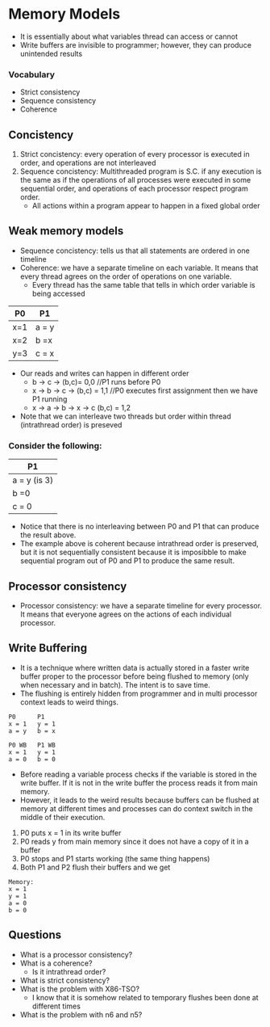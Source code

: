 # Memory Models

- It is essentially about what variables thread can access or cannot
- Write buffers are invisible to programmer; however, they can produce unintended results

### Vocabulary
- Strict consistency
- Sequence consistency
- Coherence

## Concistency
1. Strict concistency: every operation of every processor is executed in order, and operations are not interleaved
2. Sequence concistency: Multithreaded program is S.C. if any execution is the same as if the operations of all processes were executed in some sequential order, and operations of each processor respect program order.
 	- All actions within a program appear to happen in a fixed global order

## Weak memory models

- Sequence concistency: tells us that all statements are ordered in one timeline
- Coherence: we have a separate timeline on each variable. It means that every thread agrees on the order of operations on one variable. 
	- Every thread has the same table that tells in which order variable is being accessed


| P0 |P1   | 
|---|---|
|x=1 |  a = y |   
|x=2  |  b =x|   
|y=3  |  c = x|   

- Our reads and writes can happen in different order
	- b -> c  -> (b,c)= 0,0 //P1 runs before P0
	- x -> b -> c -> (b,c) = 1,1 //P0 executes first assignment then we have P1 running
	- x -> a -> b -> x -> c (b,c) = 1,2 
- Note that we can interleave two threads but order within thread (intrathread order) is preseved

### Consider the following:
|P1   | 
|---|
|  a = y (is 3) |   
|  b =0 |   
|  c = 0|   

* Notice that there is no interleaving between P0 and P1 that can produce the result above. 
* The example above is coherent because intrathread order is preserved, but it is not sequentially consistent because it is imposibble to make sequential program out of P0 and P1 to produce the same result.


## Processor consistency
- Processor consistency: we have a separate timeline for every processor. It means that everyone agrees on the actions of each individual processor.


## Write Buffering
- It is a technique where written data is actually stored in a faster write buffer proper to the processor before being flushed to memory (only when necessary and in batch). The intent is to save time. 
- The flushing is entirely hidden from programmer and in multi processor context leads to weird things.

```
P0		P1 
x = 1	y = 1 
a = y	b = x

P0 WB	P1 WB	
x = 1	y = 1	
a = 0	b = 0	
```

- Before reading a variable process checks if the variable is stored in the write buffer. If it is not in the write buffer the process reads it from main memory.
- However, it leads to the weird results because buffers can be flushed at memory at different times and processes can do context switch in the middle of their execution.

1. P0 puts x = 1 in its write buffer
2. P0 reads y from main memory since it does not have a copy of it in a buffer
3. P0 stops and P1 starts working (the same thing happens)
4. Both P1 and P2 flush their buffers and we get

```
Memory:
x = 1
y = 1
a = 0
b = 0 
```
## Questions
- What is a processor consistency?
- What is a coherence?
	- Is it intrathread order?
- What is strict consistency?
- What is the problem with X86-TSO?
	- I know that it is somehow related to temporary flushes been done at different times
- What is the problem with n6 and n5?
